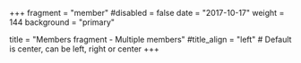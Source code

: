 +++
fragment = "member"
#disabled = false
date = "2017-10-17"
weight = 144
background = "primary"

title = "Members fragment - Multiple members"
#title_align = "left" # Default is center, can be left, right or center
+++
